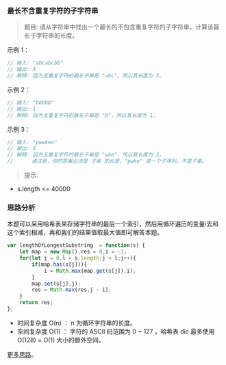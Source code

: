 ### 最长不含重复字符的子字符串

> 题目: 请从字符串中找出一个最长的不包含重复字符的子字符串，计算该最长子字符串的长度。


示例 1：

```js
// 输入: "abcabcbb"
// 输出: 3 
// 解释: 因为无重复字符的最长子串是 "abc"，所以其长度为 3。
```

示例 2：

```js
// 输入: "bbbbb"
// 输出: 1
// 解释: 因为无重复字符的最长子串是 "b"，所以其长度为 1。
```

示例 3：

```js
// 输入: "pwwkew"
// 输出: 3
// 解释: 因为无重复字符的最长子串是 "wke"，所以其长度为 3。
//      请注意，你的答案必须是 子串 的长度，"pwke" 是一个子序列，不是子串。
```
 
> 提示:

* s.length <= 40000

### 思路分析

本题可以采用哈希表来存储字符串的最后一个索引，然后用循环遍历的变量i去和这个索引相减，再和我们的结果值取最大值即可解答本题。

```js
var lengthOfLongestSubstring  = function(s) {
    let map = new Map(),res = 0,i = -1;
    for(let j = 0,l = s.length;j < l;j++){
        if(map.has(s[j])){
            i = Math.max(map.get(s[j]),i);
        }
        map.set(s[j],j);
        res = Math.max(res,j - i);
    }
    return res;
};
```

* 时间复杂度 O(n) ： n 为循环字符串的长度。
* 空间复杂度 O(1) ： 字符的 ASCII 码范围为 0 ~ 127 ，哈希表 dic 最多使用 O(128) = O(1) 大小的额外空间。

[更多思路](https://leetcode-cn.com/problems/zui-chang-bu-han-zhong-fu-zi-fu-de-zi-zi-fu-chuan-lcof/solution/mian-shi-ti-48-zui-chang-bu-han-zhong-fu-zi-fu-d-9/)。

